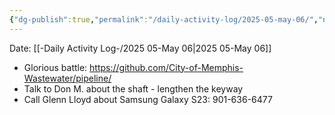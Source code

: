 ```yaml
---
{"dg-publish":true,"permalink":"/daily-activity-log/2025-05-may-06/","noteIcon":"","created":"2025-05-23T14:53:48.952-05:00"}
---
```


Date: [[-Daily Activity Log-/2025 05-May 06\|2025 05-May 06]]

- Glorious battle: https://github.com/City-of-Memphis-Wastewater/pipeline/
- Talk to Don M. about the shaft - lengthen the keyway
- Call Glenn Lloyd about Samsung Galaxy S23: 901-636-6477 